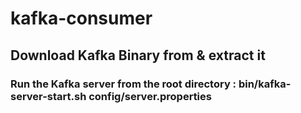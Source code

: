 # kafka-consumer

## Download Kafka Binary from & extract it
### Run the Kafka server from the root directory : bin/kafka-server-start.sh config/server.properties
